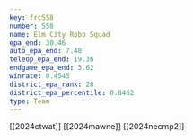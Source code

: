 ```yaml
---
key: frc558
number: 558
name: Elm City Robo Squad
epa_end: 30.46
auto_epa_end: 7.48
teleop_epa_end: 19.36
endgame_epa_end: 3.62
winrate: 0.4545
district_epa_rank: 28
district_epa_percentile: 0.8462
type: Team
---
```

[[2024ctwat]]
[[2024mawne]]
[[2024necmp2]]
